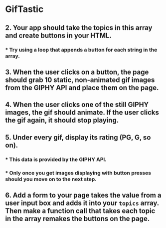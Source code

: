 # GifTastic

## 2. Your app should take the topics in this array and create buttons in your HTML.
 ###  * Try using a loop that appends a button for each string in the array.

## 3. When the user clicks on a button, the page should grab 10 static, non-animated gif images from the GIPHY API and place them on the page.

## 4. When the user clicks one of the still GIPHY images, the gif should animate. If the user clicks the gif again, it should stop playing.

## 5. Under every gif, display its rating (PG, G, so on).
  ### * This data is provided by the GIPHY API.
   ### * Only once you get images displaying with button presses should you move on to the next step.

## 6. Add a form to your page takes the value from a user input box and adds it into your `topics` array. Then make a function call that takes each topic in the array remakes the buttons on the page.